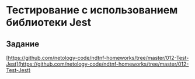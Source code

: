 # Тестирование с использованием библиотеки Jest







## Задание
[https://github.com/netology-code/ndtnf-homeworks/tree/master/012-Test-Jest](https://github.com/netology-code/ndtnf-homeworks/tree/master/012-Test-Jest)
